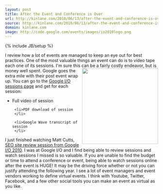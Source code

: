 ```yaml
---
layout: post
title: After the Event and Conference is Over
url: http://kinlane.com/2010/06/13/after-the-event-and-conference-is-over/
source: http://kinlane.com/2010/06/13/after-the-event-and-conference-is-over/
domain: kinlane.com
image: http://code.google.com/events/images/io2010logo.png
---
```

{% include JB/setup %}<p>
     I review how a lot of events are managed to keep an eye out for best practices. One of the most valuable things an event can do is to video tape each one of its sessions. I'm sure this can be a fairly costly endeavor, but is money well spent.<img class="c1"
        title="Google I/O"
        src="http://code.google.com/events/images/io2010logo.png"
        alt=""
        width="250"
        align="right" /> Google goes the extra mile with their post event wrap up. You can go to the <a href="http://code.google.com/events/io/2010/sessions.html">Google I/O sessions page</a> and get for each session:
</p>

<ul class="mainlist">
     <li>Full video of session
     </li>

     <li>PDF download of session
     </li>

     <li>Google Wave transcript of session
     </li>
</ul>

<p>
     I just finished watching Matt Cutts, <a href="http://www.mattcutts.com/blog/seo-site-review-session-from-google-io-2010/">SEO site review session from Google I/O 2010</a>. I was at Google I/O and I find being able to review sessions and watch sessions I missed is so valuable. If you are unable to find the budget or time to attend a conference or event, being able to watch sessions online after the event is HUGE! It may be the driving force whether or not you can justify attending the following year. I see a lot of event managers and event vendors working to define virtual events. I think with Youtube, Twitter, Facebook, and a few other social tools you can make an event as virtual as you like.
</p>
